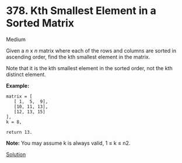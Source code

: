 # 378. Kth Smallest Element in a Sorted Matrix

Medium

Given a *n* x *n* matrix where each of the rows and columns are sorted in ascending order, find the kth smallest element in the matrix.

Note that it is the kth smallest element in the sorted order, not the kth distinct element.

**Example:**

```
matrix = [
   [ 1,  5,  9],
   [10, 11, 13],
   [12, 13, 15]
],
k = 8,

return 13.
```



**Note:** 
You may assume k is always valid, 1 ≤ k ≤ n2.





[Solution](./Solution.md)



